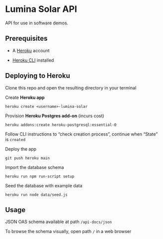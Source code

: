 # Lumina Solar API

API for use in software demos.

## Prerequisites
* A [Heroku](https://www.heroku.com) account

* [Heroku CLI](https://devcenter.heroku.com/articles/heroku-cli#install-the-heroku-cli) installed


## Deploying to Heroku
Clone this repo and open the resulting directory in your terminal

Create **Heroku app**
```
heroku create <username>-lumina-solar
```

Provision **Heroku Postgres add-on** (incurs cost)
```
heroku addons:create heroku-postgresql:essential-0
```

Follow CLI instructions to “check creation process”, continue when “State” is ```created```

Deploy the app
```
git push heroku main
```

Import the database schema
```
heroku run npm run-script setup
```

Seed the database with example data
```
heroku run node data/seed.js
```

## Usage

JSON OAS schema available at path ```/api-docs/json```

To browse the schema visually, open path ```/``` in a web browser
